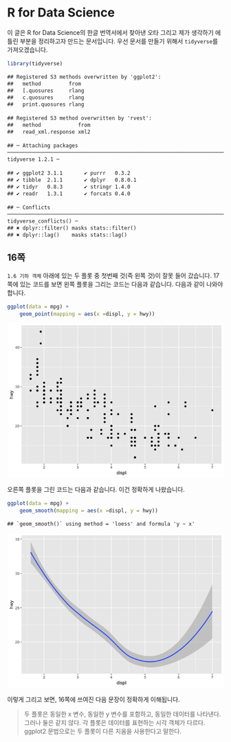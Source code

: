 R for Data Science
================

이 글은 R for Data Science의 한글 번역서에서 찾아낸 오타 그리고 제가 생각하기 에 틀린 부분을 정리하고자 만드는
문서입니다. 우선 문서를 만들기 위해서 `tidyverse`를 가져오겠습니다.

``` r
library(tidyverse)
```

    ## Registered S3 methods overwritten by 'ggplot2':
    ##   method         from 
    ##   [.quosures     rlang
    ##   c.quosures     rlang
    ##   print.quosures rlang

    ## Registered S3 method overwritten by 'rvest':
    ##   method            from
    ##   read_xml.response xml2

    ## ─ Attaching packages ───────────────────────────────────────────────────────────────────────── tidyverse 1.2.1 ─

    ## ✔ ggplot2 3.1.1       ✔ purrr   0.3.2  
    ## ✔ tibble  2.1.1       ✔ dplyr   0.8.0.1
    ## ✔ tidyr   0.8.3       ✔ stringr 1.4.0  
    ## ✔ readr   1.3.1       ✔ forcats 0.4.0

    ## ─ Conflicts ─────────────────────────────────────────────────────────────────────────── tidyverse_conflicts() ─
    ## ✖ dplyr::filter() masks stats::filter()
    ## ✖ dplyr::lag()    masks stats::lag()

## 16쪽

`1.6 기하 객체` 아래에 있는 두 플롯 중 첫번째 것(즉 왼쪽 것)이 잘못 들어 갔습니다. 17쪽에 있는 코드를 보면 왼쪽
플롯을 그리는 코드는 다음과 같습니다. 다음과 같이 나와야 합니다.

``` r
ggplot(data = mpg) + 
    geom_point(mapping = aes(x =displ, y = hwy))
```

![](issue_files/figure-gfm/unnamed-chunk-2-1.png)<!-- -->

오른쪽 플롯을 그린 코드는 다음과 같습니다. 이건 정확하게 나왔습니다.

``` r
ggplot(data = mpg) + 
    geom_smooth(mapping = aes(x =displ, y = hwy))
```

    ## `geom_smooth()` using method = 'loess' and formula 'y ~ x'

![](issue_files/figure-gfm/unnamed-chunk-3-1.png)<!-- -->

이렇게 그리고 보면, 16쪽에 쓰여진 다음 문장이 정확하게 이해됩니다.

> 두 플롯은 동일한 x 변수, 동일한 y 변수를 포함하고, 동일한 데이터를 나타낸다. 그러나 둘은 같지 않다. 각 플롯은
> 데이터를 표현하는 시각 객체가 다르다. ggplot2 문법으로는 두 플롯이 다른 지옴을 사용한다고 말한다.
